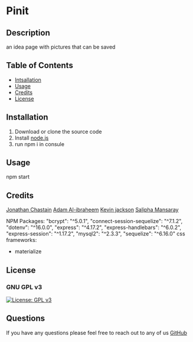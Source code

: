 # Pinit

## Description

an idea page with pictures that can be saved

## Table of Contents

- [Intsallation](#installation)
- [Usage](#usage)
- [Credits](#credits)
- [License](#license)

## Installation

1. Download or clone the source code
2. Install [node.js](https://nodejs.org/en/)
3. run npm i in consule

## Usage

npm start

## Credits

[Jonathan Chastain](https://github.com/ChastainJon)
[Adam Al-ibraheem](https://github.com/AdamAlibraheem000)
[Kevin jackson](https://github.com/kjjackson619)
[Salipha Mansaray](https://github.com/Salipha)

NPM Packages:
"bcrypt": "^5.0.1",
"connect-session-sequelize": "^7.1.2",
"dotenv": "^16.0.0",
"express": "^4.17.2",
"express-handlebars": "^6.0.2",
"express-session": "^1.17.2",
"mysql2": "^2.3.3",
"sequelize": "^6.16.0"
css frameworks:

- materialize

## License

### GNU GPL v3

[![License: GPL v3](https://img.shields.io/badge/License-GPLv3-blue.svg)](https://www.gnu.org/licenses/gpl-3.0)

## Questions

If you have any questions please feel free to reach out to any of us [GitHub](https://github.com/ChastainJon)
